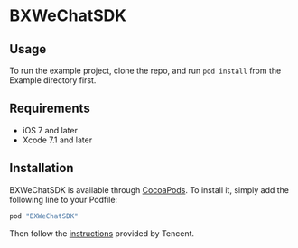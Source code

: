 # BXWeChatSDK


## Usage

To run the example project, clone the repo, and run `pod install` from the Example directory first.


## Requirements

* iOS 7 and later
* Xcode 7.1 and later


## Installation

BXWeChatSDK is available through [CocoaPods](http://cocoapods.org). To install
it, simply add the following line to your Podfile:

``` ruby
pod "BXWeChatSDK"
```

Then follow the [instructions](https://open.weixin.qq.com/cgi-bin/showdocument?action=dir_list&t=resource/res_list&verify=1&id=1417694084&token=&lang=zh_CN)
provided by Tencent.

